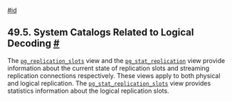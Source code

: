 [#id](#LOGICALDECODING-CATALOGS)

## 49.5. System Catalogs Related to Logical Decoding [#](#LOGICALDECODING-CATALOGS)

The [`pg_replication_slots`](view-pg-replication-slots) view and the [`pg_stat_replication`](monitoring-stats#MONITORING-PG-STAT-REPLICATION-VIEW) view provide information about the current state of replication slots and streaming replication connections respectively. These views apply to both physical and logical replication. The [`pg_stat_replication_slots`](monitoring-stats#MONITORING-PG-STAT-REPLICATION-SLOTS-VIEW) view provides statistics information about the logical replication slots.